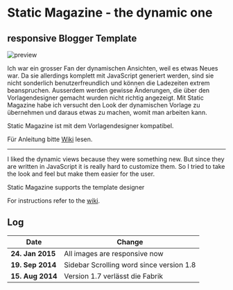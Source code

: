 # Static Magazine - the dynamic one
## responsive Blogger Template

![preview](https://raw.githubusercontent.com/mynimi/Static-Magazine/master/static-magazine.png)

Ich war ein grosser Fan der dynamischen Ansichten, weil es etwas Neues war. Da sie allerdings komplett mit JavaScript generiert werden, sind sie nicht sonderlich benutzerfreundlich und können die Ladezeiten extrem beanspruchen. Ausserdem werden gewisse Änderungen, die über den Vorlagendesigner gemacht wurden nicht richtig angezeigt.
Mit Static Magazine habe ich versucht den Look der dynamischen Vorlage zu übernehmen und daraus etwas zu machen, womit man arbeiten kann.

Static Magazine ist mit dem Vorlagendesigner kompatibel.

Für Anleitung bitte [Wiki](https://github.com/mynimi/Static-Magazine/wiki) lesen.

---

I liked the dynamic views because they were something new. But since they are written in JavaScript it is really hard to customize them. So I tried to take the look and feel but make them easier for the user. 

Static Magazine supports the template designer

For instructions refer to the [wiki](https://github.com/mynimi/Static-Magazine/wiki).

## Log

Date | Change
--- | ---
**24. Jan 2015** | All images are responsive now
**19. Sep 2014** | Sidebar Scrolling word since version 1.8
**15. Aug 2014** | Version 1.7 verlässt die Fabrik
